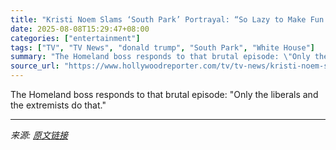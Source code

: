 ```yaml
---
title: "Kristi Noem Slams ‘South Park’ Portrayal: “So Lazy to Make Fun of Women for How They Look”"
date: 2025-08-08T15:29:47+08:00
categories: ["entertainment"]
tags: ["TV", "TV News", "donald trump", "South Park", "White House"]
summary: "The Homeland boss responds to that brutal episode: \"Only the liberals and the extremists do that.\""
source_url: "https://www.hollywoodreporter.com/tv/tv-news/kristi-noem-slams-south-park-1236340265/"
---
```


The Homeland boss responds to that brutal episode: "Only the liberals and the extremists do that."

---

*来源: [原文链接](https://www.hollywoodreporter.com/tv/tv-news/kristi-noem-slams-south-park-1236340265/)*
